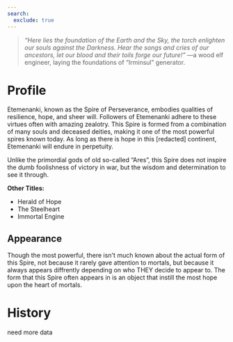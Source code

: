 ```yaml
---
search:
  exclude: true
---
```


> *“Here lies the foundation of the Earth and the Sky, the torch enlighten our souls against the Darkness. Hear the songs and cries of our ancestors, let our blood and their toils forge our future!”*  —a wood elf engineer, laying the foundations of “Irminsul” generator.

# Profile


Etemenanki, known as the Spire of Perseverance, embodies qualities of resilience, hope, and sheer will. Followers of Etemenanki adhere to these virtues often with amazing zealotry. This Spire is formed from a combination of many souls and deceased deities, making it one of the most powerful spires known today. As long as there is hope in this [redacted] continent, Etemenanki will endure in perpetuity.

Unlike the primordial gods of old so-called “Ares”, this Spire does not inspire the dumb foolishness of victory in war, but the wisdom and determination to see it through.

**Other Titles:**

- Herald of Hope
- The Steelheart
- Immortal Engine

## Appearance

Though the most powerful, there isn't much known about the actual form of this Spire, not because it rarely gave attention to mortals, but because it always appears diffrently depending on who THEY decide to appear to. The form that this Spire often appears in is an object that instill the most hope upon the heart of mortals. 

# History

need more data